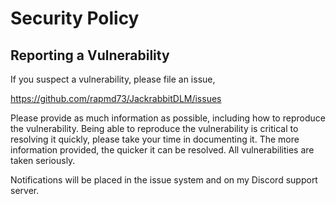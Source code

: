 # Security Policy

## Reporting a Vulnerability

If you suspect a vulnerability, please file an issue,

https://github.com/rapmd73/JackrabbitDLM/issues

Please provide as much information as possible, including how to reproduce the
vulnerability. Being able to reproduce the vulnerability is critical to resolving
it quickly, please take your time in documenting it. The more information provided,
the quicker it can be resolved.  All vulnerabilities are taken seriously.

Notifications will be placed in the issue system and on my Discord support server.
